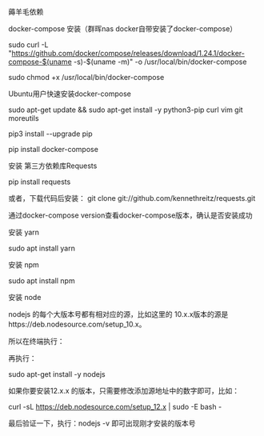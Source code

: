 薅羊毛依赖

docker-compose 安装（群晖nas docker自带安装了docker-compose）

sudo curl -L "https://github.com/docker/compose/releases/download/1.24.1/docker-compose-$(uname -s)-$(uname -m)" -o /usr/local/bin/docker-compose

sudo chmod +x /usr/local/bin/docker-compose

Ubuntu用户快速安装docker-compose

sudo apt-get update && sudo apt-get install -y python3-pip curl vim git moreutils

pip3 install --upgrade pip

pip install docker-compose

安装 第三方依赖库Requests

pip install requests

或者，下载代码后安装：
git clone git://github.com/kennethreitz/requests.git

通过docker-compose version查看docker-compose版本，确认是否安装成功

安装 yarn

sudo apt install yarn

安装 npm

sudo apt install npm

安装 node

nodejs 的每个大版本号都有相对应的源，比如这里的 10.x.x版本的源是https://deb.nodesource.com/setup_10.x。

所以在终端执行： 

再执行：

sudo apt-get install -y nodejs

如果你要安装12.x.x 的版本，只需要修改添加源地址中的数字即可，比如：

curl -sL https://deb.nodesource.com/setup_12.x | sudo -E bash -

最后验证一下，执行：nodejs -v 即可出现刚才安装的版本号

